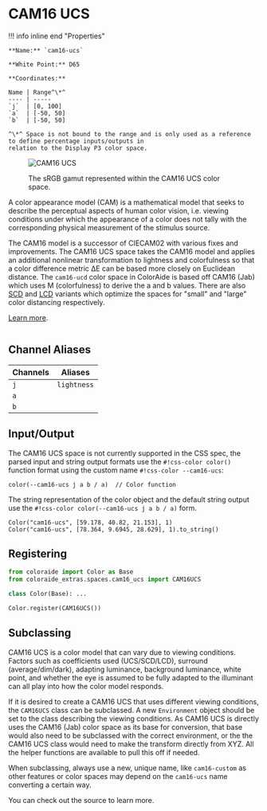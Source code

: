 # CAM16 UCS

<div class="info-container" markdown="1">
!!! info inline end "Properties"

    **Name:** `cam16-ucs`

    **White Point:** D65

    **Coordinates:**

    Name | Range^\*^
    ---- | -----
    `j`  | [0, 100]
    `a`  | [-50, 50]
    `b`  | [-50, 50]

    ^\*^ Space is not bound to the range and is only used as a reference to define percentage inputs/outputs in
    relation to the Display P3 color space.

<figure markdown>

![CAM16 UCS](../images/cam16-ucs.png)

<figcaption markdown>
The sRGB gamut represented within the CAM16 UCS color space.
</figcaption>
</figure>

A color appearance model (CAM) is a mathematical model that seeks to describe the perceptual aspects of human color
vision, i.e. viewing conditions under which the appearance of a color does not tally with the corresponding physical
measurement of the stimulus source.

The CAM16 model is a successor of CIECAM02 with various fixes and improvements. The CAM16 UCS space takes the CAM16
model and applies an additional nonlinear transformation to lightness and colorfulness so that a color difference metric
ΔE can be based more closely on Euclidean distance. The `cam16-ucd` color space in ColorAide is based off CAM16 (Jab)
which uses M (colorfulness) to derive the a and b values. There are also [SCD](./cam16_scd.md) and [LCD](./cam16_lcd.md)
variants which optimize the spaces for "small" and "large" color distancing respectively.

[Learn more](https://doi.org/10.1002/col.22131).
</div>

## Channel Aliases

Channels | Aliases
-------- | -------
`j`      | `lightness`
`a`      |
`b`      |

## Input/Output

The CAM16 UCS space is not currently supported in the CSS spec, the parsed input and string output formats use
the `#!css-color color()` function format using the custom name `#!css-color --cam16-ucs`:

```css-color
color(--cam16-ucs j a b / a)  // Color function
```

The string representation of the color object and the default string output use the
`#!css-color color(--cam16-ucs j a b / a)` form.

```playground
Color("cam16-ucs", [59.178, 40.82, 21.153], 1)
Color("cam16-ucs", [78.364, 9.6945, 28.629], 1).to_string()
```

## Registering

```py
from coloraide import Color as Base
from coloraide_extras.spaces.cam16_ucs import CAM16UCS

class Color(Base): ...

Color.register(CAM16UCS())
```

<style>
.info-container {display: inline-block;}
</style>

## Subclassing

CAM16 UCS is a color model that can vary due to viewing conditions. Factors such as coefficients used (UCS/SCD/LCD),
surround (average/dim/dark), adapting luminance, background luminance, white point, and whether the eye is assumed to be
fully adapted to the illuminant can all play into how the color model responds.

If it is desired to create a CAM16 UCS that uses different viewing conditions, the `CAM16UCS` class can be subclassed.
A new `Environment` object should be set to the class describing the viewing conditions. As CAM16 UCS is directly uses
the CAM16 (Jab) color space as its base for conversion, that base would also need to be subclassed with the correct
environment, or the the CAM16 UCS class would need to make the transform directly from XYZ. All the helper functions are
available to pull this off if needed.

When subclassing, always use a new, unique name, like `cam16-custom` as other features or color spaces may depend on the
`cam16-ucs` name converting a certain way.

You can check out the source to learn more.

